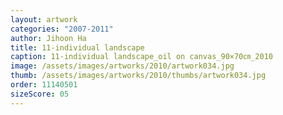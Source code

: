 ```yaml
---
layout: artwork
categories: "2007-2011"
author: Jihoon Ha
title: 11-individual landscape
caption: 11-individual landscape_oil on canvas_90×70㎝_2010
image: /assets/images/artworks/2010/artwork034.jpg
thumb: /assets/images/artworks/2010/thumbs/artwork034.jpg
order: 11140501
sizeScore: 05
---
```


